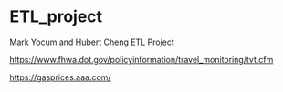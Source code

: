 # ETL_project
Mark Yocum and Hubert Cheng ETL Project

https://www.fhwa.dot.gov/policyinformation/travel_monitoring/tvt.cfm

https://gasprices.aaa.com/
